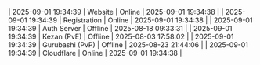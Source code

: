 | 2025-09-01 19:34:39 | Website | Online | 2025-09-01 19:34:38 |
| 2025-09-01 19:34:39 | Registration | Online | 2025-09-01 19:34:38 |
| 2025-09-01 19:34:39 | Auth Server | Offline | 2025-08-18 09:33:31 |
| 2025-09-01 19:34:39 | Kezan (PvE) | Offline | 2025-08-03 17:58:02 |
| 2025-09-01 19:34:39 | Gurubashi (PvP) | Offline | 2025-08-23 21:44:06 |
| 2025-09-01 19:34:39 | Cloudflare | Online | 2025-09-01 19:34:38 |
